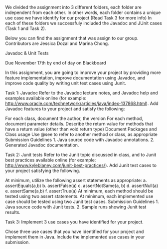 
We divided the assignment into 3 different folders, each folder are independent from each other. In other words, each folder contains a unique use case we have identify for our project (Read Task 3 for more info)
In each of these folders we successfuly included the Javadoc and JUnit cases (Task 1 and Task 2).

Below you can find the assignment that was assign to our group. Contributors are Jessica Dozal and Marina Chong.

Javadoc & Unit Tests

Due November 17th by end of day on Blackboard

In this assignment, you are going to improve your project by providing more feature implementation, improve documentation using Javadoc, and improve code quality by writing unit test cases using Junit.

Task 1: Javadoc Refer to the Javadoc lecture notes, and Javadoc help and examples available online (for example: http://www.oracle.com/technetwork/articles/java/index-137868.html). Add Javadoc features to your project and satisfy the following:

For each class, document the author, the version
For each method, document parameter details.
Describe the return value for methods that have a return value (other than void return type)
Document Packages and Class usage
Use @see to refer to another method or class, as appropriate
Submission Guidelines 1. Java source code with Javadoc annotations. 2. Generated Javadoc documentation.

Task 2: Junit tests Refer to the Junit topic discussed in class, and to Junit best practices available online (for example: http://www.kyleblaney.com/junit-best-practices/). Add Junit test cases to your project satisfying the following.

At minimum, utilize the following assert statements as appropriate: a. assertEquals(a,b) b. assertFalse(a) c. assertNotSame(a, b) d. assertNull(a) e. assertSame(a,b) f. assertTrue(a)
At minimum, each method should be tested using two assert statements.
At minimum, each implemented use case should be tested using two Junit test cases.
Submission Guidelines 1. Java source code with Junit tests. 2. Sample runs showing Junit test results.

Task 3: Implement 3 use cases you have identified for your project.

Chose three use cases that you have identified for your project and implement them in Java. Include the implemented use cases in your submission.
